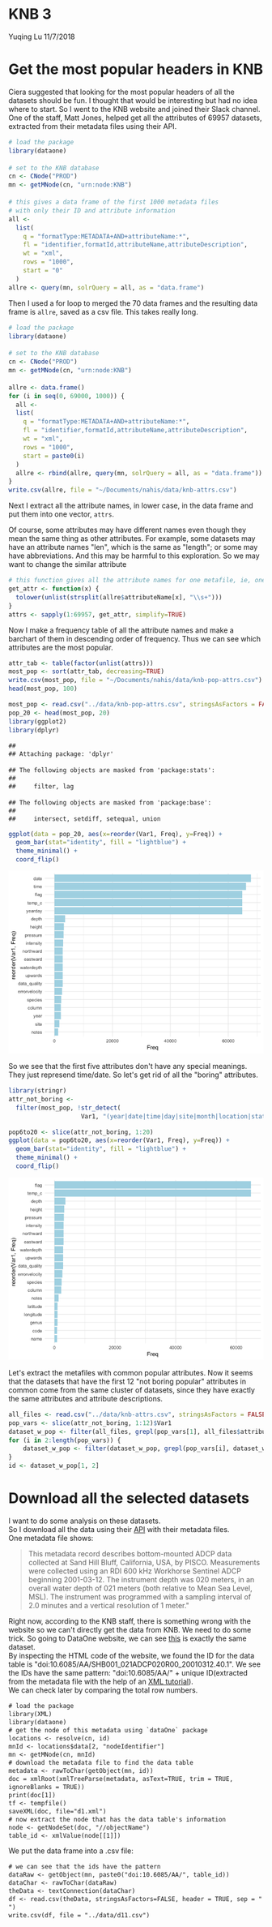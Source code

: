 KNB 3
================
Yuqing Lu
11/7/2018

# Get the most popular headers in KNB 
Ciera suggested that looking for the most popular headers of all the datasets should be fun. I thought that would be interesting but had no idea where to start. So I went to the KNB website and joined their Slack channel. One of the staff, Matt Jones, helped get all the attributes of 69957 datasets, extracted from their metadata files using their API.

``` r
# load the package
library(dataone)

# set to the KNB database
cn <- CNode("PROD")
mn <- getMNode(cn, "urn:node:KNB")

# this gives a data frame of the first 1000 metadata files 
# with only their ID and attribute information
all <-
  list(
    q = "formatType:METADATA+AND+attributeName:*",
    fl = "identifier,formatId,attributeName,attributeDescription",
    wt = "xml",
    rows = "1000",
    start = "0"
  )
allre <- query(mn, solrQuery = all, as = "data.frame")
```

Then I used a for loop to merged the 70 data frames and the resulting data frame is `allre`, saved as a csv file. This takes really long.

``` r
# load the package
library(dataone)

# set to the KNB database
cn <- CNode("PROD")
mn <- getMNode(cn, "urn:node:KNB")

allre <- data.frame()
for (i in seq(0, 69000, 1000)) {
  all <-
  list(
    q = "formatType:METADATA+AND+attributeName:*",
    fl = "identifier,formatId,attributeName,attributeDescription",
    wt = "xml",
    rows = "1000",
    start = paste0(i)
  )
  allre <- rbind(allre, query(mn, solrQuery = all, as = "data.frame"))
}
write.csv(allre, file = "~/Documents/nahis/data/knb-attrs.csv")
```

Next I extract all the attribute names, in lower case, in the data frame and put them into one vector, `attrs`.

Of course, some attributes may have different names even though they mean the same thing as other attributes. For example, some datasets may have an attribute names "len", which is the same as "length"; or some may have abbreviations. And this may be harmful to this exploration. So we may want to change the similar attribute

``` r
# this function gives all the attribute names for one metafile, ie, one row of allre
get_attr <- function(x) {
  tolower(unlist(strsplit(allre$attributeName[x], "\\s+")))
}
attrs <- sapply(1:69957, get_attr, simplify=TRUE)
```

Now I make a frequency table of all the attribute names and make a barchart of them in descending order of frequency. Thus we can see which attributes are the most popular.

``` r
attr_tab <- table(factor(unlist(attrs)))
most_pop <- sort(attr_tab, decreasing=TRUE)
write.csv(most_pop, file = "~/Documents/nahis/data/knb-pop-attrs.csv")
head(most_pop, 100)
```

``` r
most_pop <- read.csv("../data/knb-pop-attrs.csv", stringsAsFactors = FALSE)
pop_20 <- head(most_pop, 20)
library(ggplot2)
library(dplyr)
```

    ## 
    ## Attaching package: 'dplyr'

    ## The following objects are masked from 'package:stats':
    ## 
    ##     filter, lag

    ## The following objects are masked from 'package:base':
    ## 
    ##     intersect, setdiff, setequal, union

``` r
ggplot(data = pop_20, aes(x=reorder(Var1, Freq), y=Freq)) +
  geom_bar(stat="identity", fill = "lightblue") +
  theme_minimal() +
  coord_flip()
```

![](../image/6to20-1.png)

So we see that the first five attributes don't have any special meanings. They just represend time/date. So let's get rid of all the "boring" attributes.

``` r
library(stringr)
attr_not_boring <- 
  filter(most_pop, !str_detect(
                    Var1, "(year|date|time|day|site|month|location|station)"))
```

``` r
pop6to20 <- slice(attr_not_boring, 1:20)
ggplot(data = pop6to20, aes(x=reorder(Var1, Freq), y=Freq)) +
  geom_bar(stat="identity", fill = "lightblue") +
  theme_minimal() +
  coord_flip()
```

![](../image/unnamed-chunk-7-1.png)

Let's extract the metafiles with common popular attributes. Now it seems that the datasets that have the first 12 "not boring popular" attributes in common come from the same cluster of datasets, since they have exactly the same attributes and attribute descriptions.

``` r
all_files <- read.csv("../data/knb-attrs.csv", stringsAsFactors = FALSE)
pop_vars <- slice(attr_not_boring, 1:12)$Var1
dataset_w_pop <- filter(all_files, grepl(pop_vars[1], all_files$attributeName))
for (i in 2:length(pop_vars)) {
    dataset_w_pop <- filter(dataset_w_pop, grepl(pop_vars[i], dataset_w_pop$attributeName))
}
id <- dataset_w_pop[1, 2]
```
# Download all the selected datasets
I want to do some analysis on these datasets.  
So I download all the data using their [API](https://github.com/DataONEorg/rdataone) with their metadata files.  
One metadata file shows:
> This metadata record describes bottom-mounted ADCP data collected at Sand Hill Bluff, California, USA, by PISCO. Measurements were collected using an RDI 600 kHz Workhorse Sentinel ADCP beginning 2001-03-12.  The instrument depth was 020 meters, in an overall water depth of 021 meters (both relative to Mean Sea Level, MSL).  The instrument was programmed with a sampling interval of 2.0 minutes and a vertical resolution of 1 meter."

Right now, according to the KNB staff, there is something wrong with the website so we can't directly get the data from KNB. We need to do some trick. So going to DataOne website, we can see [this](https://search.dataone.org/view/doi:10.6085/AA/SHB001_021ADCP020R00_20010312.50.1) is exactly the same dataset.  
By inspecting the HTML code of the website, we found the ID for the data table is "doi:10.6085/AA/SHB001_021ADCP020R00_20010312.40.1". We see the IDs have the same pattern: "doi:10.6085/AA/" + unique ID(extracted from the metadata file with the help of an [XML tutorial](https://www.stat.berkeley.edu/~statcur/Workshop2/Presentations/XML.pdf)).  
We can check later by comparing the total row numbers. 

```{r, eval = FALSE}
# load the package
library(XML)
library(dataone)
# get the node of this metadata using `dataOne` package
locations <- resolve(cn, id)
mnId <- locations$data[2, "nodeIdentifier"]
mn <- getMNode(cn, mnId)
# download the metadata file to find the data table
metadata <- rawToChar(getObject(mn, id))
doc = xmlRoot(xmlTreeParse(metadata, asText=TRUE, trim = TRUE, ignoreBlanks = TRUE))
print(doc[1])
tf <- tempfile()
saveXML(doc, file="d1.xml")
# now extract the node that has the data table's information
node <- getNodeSet(doc, "//objectName")
table_id <- xmlValue(node[[1]])
```

We put the data frame into a .csv file:  
```{r}
# we can see that the ids have the pattern
dataRaw <- getObject(mn, paste0("doi:10.6085/AA/", table_id))
dataChar <- rawToChar(dataRaw)
theData <- textConnection(dataChar)
df <- read.csv(theData, stringsAsFactors=FALSE, header = TRUE, sep = " ")
write.csv(df, file = "../data/d11.csv")
```



